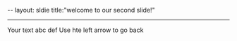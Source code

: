 --
layout: sldie
title:"welcome to our second slide!"

---
Your text
abc
def
Use hte left arrow to go back
